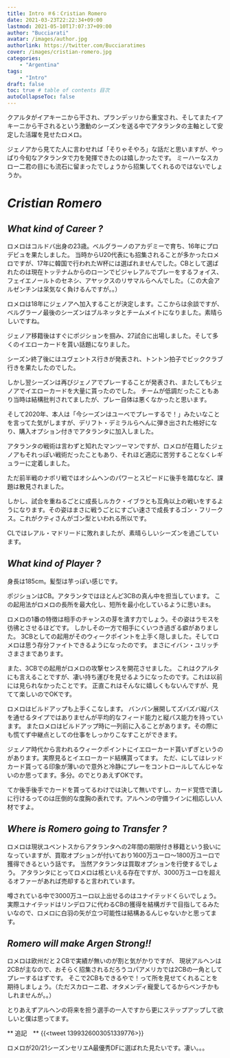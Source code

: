 ```yaml
---
title: Intro ＃6：Cristian Romero
date: 2021-03-23T22:22:34+09:00
lastmod: 2021-05-10T17:07:37+09:00
author: "Bucciarati"
avatar: /images/author.jpg
authorlink: https://twitter.com/Bucciaratimes
cover: /images/cristian-romero.jpg
categories:
    - "Argentina"
tags: 
    - "Intro"
draft: false
toc: true # table of contents 目次
autoCollapseToc: false
---
```


クアルタがイアキーニから干され、プランデッリから重宝され、そしてまたイアキーニから干されるという激動のシーズンを送る中でアタランタの主軸として安定した活躍を見せたロメロ。


<!--more-->
ジェノアから見てた人に言わせれば「そりゃそやろ」な話だと思いますが、やっぱり今旬なアタランタで力を発揮できたのは嬉しかったです。
ミーハーなスカロー二君の目にも流石に留まったでしょうから招集してくれるのではないでしょうか。

# _Cristian Romero_

## _What kind of Career ?_

ロメロはコルドバ出身の23歳。ベルグラーノのアカデミーで育ち、16年にプロデビュを果たしました。
当時からU20代表にも招集されることが多かったロメロですが、17年に韓国で行われたW杯には選ばれませんでした。CBとして選ばれたのは現在トッテナムからのローンでビジャレアルでプレーをするフォイス、フェイエノールトのセネシ、アヤックスのリサマルらへんでした。（この大会アルゼンチンは呆気なく負けるんですが。。）

ロメロは18年にジェノアへ加入することが決定します。ここからは余談ですが、ベルグラーノ最後のシーズンはブルネッタとチームメイトになりました。素晴らしいですね。

ジェノア移籍後はすぐにポジションを掴み、27試合に出場しました。そして多くのイエローカードを貰い話題になりました。

シーズン終了後にはユヴェントス行きが発表され、トントン拍子でビッククラブ行きを果たしたのでした。

しかし翌シーズンは再びジェノアでプレーすることが発表され、またしてもジェノアでイエローカードを大量に貰ったのでした。
チームが低調だったこともあり当時は結構批判されてましたが、プレー自体は悪くなかったと思います。

そして2020年、本人は「今シーズンはユーベでプレーするで！」みたいなことを言ってた気がしますが、デリフト・デミラルらへんに弾き出された格好になり、購入オプション付きでアタランタに加入しました。

アタランタの戦術は言わずと知れたマンツーマンですが、ロメロが在籍したジェノアもそれっぽい戦術だったこともあり、それほど適応に苦労することなくレギュラーに定着しました。

ただ前半戦のナポリ戦ではオシムヘンのパワーとスピードに後手を踏むなど、課題は散見されました。

しかし、試合を重ねるごとに成長しルカク・イブラとも互角以上の戦いをするようになります。その姿はまさに戦うごとにすごい速さで成長するゴン・フリークス。これがクティさんがゴン型といわれる所以です。

CLではレアル・マドリードに敗れましたが、素晴らしいシーズンを過ごしています。

## _What kind of Player ?_

身長は185cm。髪型は芋っぽい感じです。

ポジションはCB。アタランタではほとんど3CBの真ん中を担当しています。
この起用法がロメロの長所を最大化し、短所を最小化しているように思いまs。

ロメロの1番の特徴は相手のチャンスの芽を潰す力でしょう。その姿はラモスを彷彿とさせるほどです。
しかしその一方で相手にくいつき過ぎる癖がありました。
3CBとしての起用がそのウィークポイントを上手く隠しました。そしてロメロは思う存分ファイトできるようになったのです。
まさにイバン・ユリッチさまさまであります。

また、3CBでの起用がロメロの攻撃センスを開花させました。
これはクアルタにも言えることですが、凄い持ち運びを見せるようになったのです。これは以前には見られなかったことです。
正直これはそんなに嬉しくもないんですが、見てて楽しいのでOKです。

ロメロはビルドアップも上手くこなします。
バンバン展開してズバズバ縦パスを通せるタイプではありませんが平均的なフィード能力と縦パス能力を持っています。
またロメロはビルドアップ時に一列前に入ることがあります。その際にも慌てず中継点としての仕事をしっかりこなすことができます。

ジェノア時代から言われるウィークポイントにイエローカード貰いずぎというのがあります。実際見るとイエローカード結構貰ってます。
ただ、にしてはレッドカード貰ってる印象が薄いので意外と冷静にプレーをコントロールしてんじゃないのか思ってます。多分。のでとりあえずOKです。

てか後手後手でカードを貰ってるわけでは決して無いですし、カード覚悟で潰しに行けるってのは圧倒的な度胸の表れです。アルヘンの守備ラインに相応しい人材ですよ。


## _Where is Romero going to Transfer ?_

ロメロは現状ユベントスからアタランタへの2年間の期限付き移籍という扱いになっていますが、買取オプションが付いており1600万ユーロ〜1800万ユーロで獲得できるという話です。
当然アタランタは買取オプションを行使するでしょう。
アタランタにとってロメロは核といえる存在ですが、3000万ユーロを超えるオファーがあれば売却すると言われています。

噂されている中で3000万ユーロ以上出せるのはユナイテッドくらいでしょう。
実際ユナイテッドはリンデロフに代わるCBの獲得を結構ガチで目指してるみたいなので、ロメロに白羽の矢が立つ可能性は結構あるんじゃないかと思ってます。

## _Romero will make Argen Strong!!_

ロメロは欧州だと２CBで実績が無いのが割と気がかりですが、
現状アルヘンは2CBが主なので、おそらく招集されるだろうコパアメリカでは2CBの一角としてプレーするはずです。
そこで2CBもできるやで！って所を見せてくれることを期待しましょう。（ただスカローニ君、オタメンディ寵愛してるからベンチかもしれませんが。。）

とりあえずアルヘンの将来を担う選手の一人ですから更にステップアップして欲しいと僕は思ってます。

**  追記　**
{{<tweet 1399326003051339776>}}

ロメロが20/21シーズンセリエA最優秀DFに選ばれた見たいです。凄い。。。
